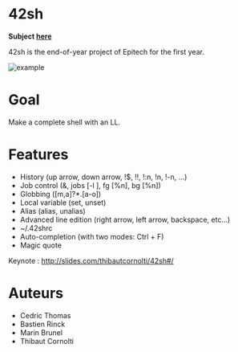 # 42sh

**Subject [here](https://github.com/thibautcornolti/42sh/blob/master/Subject.pdf)**

42sh is the end-of-year project of Epitech for the first year.

![example](https://i.imgur.com/FyHqZp5.png)

# Goal

Make a complete shell with an LL.

# Features
- History (up arrow, down arrow, !$, !!, !:n, !n, !-n, ...)
- Job control (&, jobs [-l ], fg [%n], bg [%n])
- Globbing ([m,a]?*.[a-o])
- Local variable (set, unset)
- Alias (alias, unalias)
- Advanced line edition (right arrow, left arrow, backspace, etc...)
- ~/.42shrc
- Auto-completion (with two modes: Ctrl + F)
- Magic quote

Keynote : http://slides.com/thibautcornolti/42sh#/

# Auteurs
- Cedric Thomas
- Bastien Rinck
- Marin Brunel
- Thibaut Cornolti
